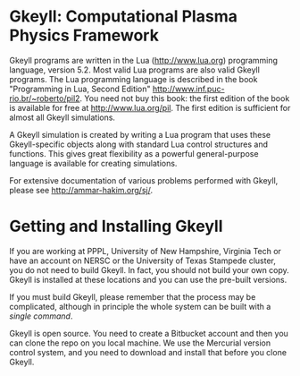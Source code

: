 # Gkeyll: Computational Plasma Physics Framework

Gkeyll programs are written in the Lua (http://www.lua.org)
programming language, version 5.2. Most valid Lua programs are also
valid Gkeyll programs. The Lua programming language is
described in the book "Programming in Lua, Second Edition"
http://www.inf.puc-rio.br/~roberto/pil2. You need not buy this
book: the first edition of the book is available for free at
http://www.lua.org/pil. The first edition is sufficient for almost
all Gkeyll simulations.

A Gkeyll simulation is created by writing a Lua program that
uses these Gkeyll-specific objects along with standard Lua control
structures and functions. This gives great flexibility as a powerful
general-purpose language is available for creating simulations.

For extensive documentation of various problems performed with Gkeyll, please see http://ammar-hakim.org/sj/.

# Getting and Installing Gkeyll

If you are working at PPPL, University of New Hampshire, Virginia Tech or have an account on NERSC or the University of Texas Stampede cluster, you do not need to build Gkeyll. In fact, you should not build your own copy. Gkeyll is installed at these locations and you can use the pre-built versions.

If you must build Gkeyll, please remember that the process may be complicated, although in principle the whole system can be built with a *single command*.

Gkeyll is open source. You need to create a Bitbucket account and then you can clone the repo on you local machine. We use the Mercurial version control system, and you need to download and install that before you clone Gkeyll.